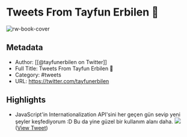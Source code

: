 # Tweets From Tayfun Erbilen 🎃

![rw-book-cover](https://pbs.twimg.com/profile_images/1526647892726915073/tN9rYw3V.jpg)

## Metadata
- Author: [[@tayfunerbilen on Twitter]]
- Full Title: Tweets From Tayfun Erbilen 🎃
- Category: #tweets
- URL: https://twitter.com/tayfunerbilen

## Highlights
- JavaScript'in Internationalization API'sini her geçen gün sevip yeni şeyler keşfediyorum :D Bu da yine güzel bir kullanım alanı daha. 
  ![](https://pbs.twimg.com/media/FTGmF00WAAAyFxe.jpg) ([View Tweet](https://twitter.com/tayfunerbilen/status/1527184392006914048))
